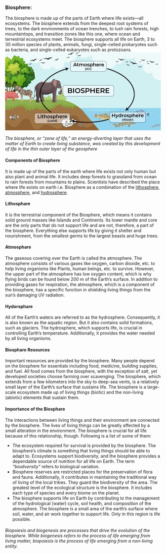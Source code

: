 ### Biosphere:
 The biosphere is made up of the parts of Earth where life exists—all ecosystems. The biosphere extends from the deepest root systems of trees, to the dark environments of ocean trenches, to lush rain forests, high mountaintops, and transition zones like this one, where ocean and terrestrial ecosystems meet. The biosphere supports all life on Earth, 3 to 30 million species of plants, animals, fungi, single-celled prokaryotes such as bacteria, and single-celled eukaryotes such as protozoans. 
 ![Biosphare](https://raw.githubusercontent.com/princekunal101/academic-section/main/Studies/Environment%20and%20Echology/figures/biosphere.jpg)

 *The biosphere, or “zone of life,” an energy-diverting layer that uses the matter of Earth to create living substance, was created by this development of life in the thin outer layer of the geosphere*

 #### Components of Biosphere 

It is made up of the parts of the earth where life exists not only human but also plant and animal life. It includes deep forests to grassland from ocean to rain forests from mountains to plains. Scientists have described the place where life exists on earth i.e. Biosphere as a combination of the [lithosphere](https://github.com/princekunal101/academic-section/blob/main/Studies/Environment%20and%20Echology/UNIT%201/lithosphare.md), [atmosphere](https://github.com/princekunal101/academic-section/blob/main/Studies/Environment%20and%20Echology/UNIT%201/atmosphare.md), and [hydrosphere](https://github.com/princekunal101/academic-section/blob/main/Studies/Environment%20and%20Echology/UNIT%201/hydrosphare.md).

#### Lithosphare
It is the terrestrial component of the Biosphere, which means it contains solid ground masses like Islands and Continents. Its lower mantle and core are the only parts that do not support life and are not, therefore, a part of the biosphere. Everything else supports life by giving it shelter and nourishment, from the smallest germs to the largest beasts and huge trees. 
#### Atmosphare
The gaseous covering over the Earth is called the atmosphere. The atmosphere consists of various gases like oxygen, carbon dioxide, etc. to help living organisms like Plants, human beings, etc. to survive. However, the upper part of the atmosphere has low oxygen content, which is why flying birds can be found below 200 m of the Earth’s surface. In addition to providing gases for respiration, the atmosphere, which is a component of the biosphere, has a specific function in shielding living things from the sun’s damaging UV radiation. 

#### Hydorsphare

All of the Earth’s waters are referred to as the hydrosphere. Consequently, it is also known as the aquatic region. But it also contains solid formations, such as glaciers. The hydrosphere, which supports life, is crucial in controlling Earth’s temperature. Additionally, it provides the water needed by all living organisms. 

#### Biosphare Resources
Important resources are provided by the biosphere. Many people depend on the biosphere for essentials including food, medicine, building supplies, and fuel.  All food comes from the biosphere, with the exception of salt, yet developed societies choose farming over scavenging. 
The biosphere, which extends from a few kilometers into the sky to deep-sea vents, is a relatively small layer of the Earth’s surface that sustains life. The biosphere is a large-scale ecosystem made up of living things (biotic) and the non-living (abiotic) elements that sustain them. 

#### Importance of the Biosphare

The interactions between living things and their environment are connected by the biosphere. The lives of living things can be greatly affected by a small alteration in the environment. The biosphere is crucial for all life because of this relationship, though. Following is a list of some of them: 
- The ecosystem required for survival is provided by the biosphere. The biosphere’s climate is something that living things should be able to adapt to. Ecosystems support biodiversity, and the biosphere provides a dependable source of nutrition for all life on Earth. The term *“biodiversity”* refers to biological variation. 
- Biosphere reserves are restricted places for the preservation of flora and fauna. Additionally, it contributes in maintaining the traditional way of living of the local tribes. They guard the biodiversity of the area. The greatest level of the ecological structure is the biosphere. It includes each type of species and every biome on the planet. 
- The biosphere supports life on Earth by contributing to the management of the hydrological (water) cycle, soil health, and composition of the atmosphere. The biosphere is a small area of the earth’s surface where soil, water, and air work together to support life. Only in this region is life possible. 

###### Biopoiesis and biogenesis are processes that drive the evolution of the biosphere. While biogenesis refers to the process of life emerging from living matter, biopoiesis is the process of life emerging from a non-living entity. 
